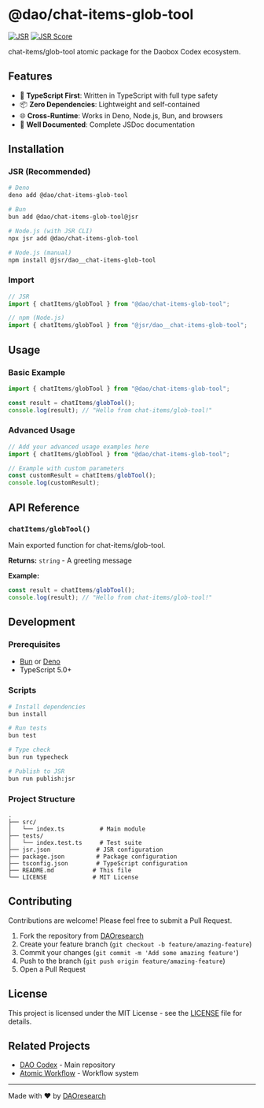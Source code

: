 # @dao/chat-items-glob-tool

[![JSR](https://jsr.io/badges/@dao/chat-items-glob-tool)](https://jsr.io/@dao/chat-items-glob-tool)
[![JSR Score](https://jsr.io/badges/@dao/chat-items-glob-tool/score)](https://jsr.io/@dao/chat-items-glob-tool)

chat-items/glob-tool atomic package for the Daobox Codex ecosystem.

## Features

- 🚀 **TypeScript First**: Written in TypeScript with full type safety
- 📦 **Zero Dependencies**: Lightweight and self-contained
- 🌐 **Cross-Runtime**: Works in Deno, Node.js, Bun, and browsers
- 📖 **Well Documented**: Complete JSDoc documentation

## Installation

### JSR (Recommended)

```bash
# Deno
deno add @dao/chat-items-glob-tool

# Bun
bun add @dao/chat-items-glob-tool@jsr

# Node.js (with JSR CLI)
npx jsr add @dao/chat-items-glob-tool

# Node.js (manual)
npm install @jsr/dao__chat-items-glob-tool
```

### Import

```typescript
// JSR
import { chatItems/globTool } from "@dao/chat-items-glob-tool";

// npm (Node.js)
import { chatItems/globTool } from "@jsr/dao__chat-items-glob-tool";
```

## Usage

### Basic Example

```typescript
import { chatItems/globTool } from "@dao/chat-items-glob-tool";

const result = chatItems/globTool();
console.log(result); // "Hello from chat-items/glob-tool!"
```

### Advanced Usage

```typescript
// Add your advanced usage examples here
import { chatItems/globTool } from "@dao/chat-items-glob-tool";

// Example with custom parameters
const customResult = chatItems/globTool();
console.log(customResult);
```

## API Reference

### `chatItems/globTool()`

Main exported function for chat-items/glob-tool.

**Returns:** `string` - A greeting message

**Example:**

```typescript
const result = chatItems/globTool();
console.log(result); // "Hello from chat-items/glob-tool!"
```

## Development

### Prerequisites

- [Bun](https://bun.sh) or [Deno](https://deno.land)
- TypeScript 5.0+

### Scripts

```bash
# Install dependencies
bun install

# Run tests
bun test

# Type check
bun run typecheck

# Publish to JSR
bun run publish:jsr
```

### Project Structure

```
.
├── src/
│   └── index.ts          # Main module
├── tests/
│   └── index.test.ts     # Test suite
├── jsr.json             # JSR configuration
├── package.json         # Package configuration  
├── tsconfig.json        # TypeScript configuration
├── README.md           # This file
└── LICENSE             # MIT License
```

## Contributing

Contributions are welcome! Please feel free to submit a Pull Request.

1. Fork the repository from [DAOresearch](https://github.com/DAOresearch)
2. Create your feature branch (`git checkout -b feature/amazing-feature`)
3. Commit your changes (`git commit -m 'Add some amazing feature'`)
4. Push to the branch (`git push origin feature/amazing-feature`)
5. Open a Pull Request

## License

This project is licensed under the MIT License - see the [LICENSE](LICENSE) file for details.

## Related Projects

- [DAO Codex](https://github.com/DAOresearch/codex) - Main repository
- [Atomic Workflow](https://github.com/DAOresearch/atomic-workflow) - Workflow system

---

Made with ❤️ by [DAOresearch](https://github.com/DAOresearch)
